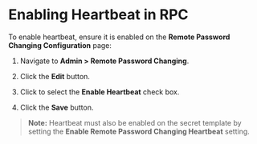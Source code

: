 [title]: # (Enabling Heartbeat in RPC)
[tags]: # (Heartbeat)
[priority]: # (1000)

# Enabling Heartbeat in RPC

To enable heartbeat, ensure it is enabled on the **Remote Password Changing Configuration** page:

1. Navigate to **Admin > Remote Password Changing**. 

1. Click the **Edit** button.

1. Click to select the **Enable Heartbeat** check box.

1. Click the **Save** button.

> **Note:** Heartbeat must also be enabled on the secret template by setting the **Enable Remote Password Changing Heartbeat** setting.
